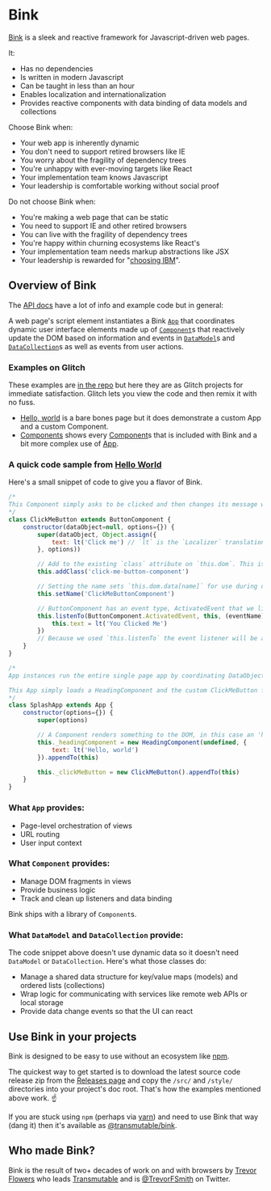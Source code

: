 # Bink

[Bink](https://github.com/Transmutable/bink) is a sleek and reactive framework for Javascript-driven web pages.

It:
- Has no dependencies
- Is written in modern Javascript
- Can be taught in less than an hour
- Enables localization and internationalization
- Provides reactive components with data binding of data models and collections

Choose Bink when:

- Your web app is inherently dynamic
- You don't need to support retired browsers like IE
- You worry about the fragility of dependency trees
- You're unhappy with ever-moving targets like React
- Your implementation team knows Javascript
- Your leadership is comfortable working without social proof

Do not choose Bink when:

- You're making a web page that can be static
- You need to support IE and other retired browsers
- You can live with the fragility of dependency trees
- You're happy within churning ecosystems like React's
- Your implementation team needs markup abstractions like JSX
- Your leadership is rewarded for "[choosing IBM](https://en.wikipedia.org/wiki/Fear,_uncertainty,_and_doubt)".

## Overview of Bink

The [API docs](https://transmutable.github.io/bink/api/) have a lot of info and example code but in general: 

A web page's script element instantiates a Bink [`App`](https://transmutable.github.io/bink/api/class/src/App.js~App.html) that coordinates dynamic user interface elements made up of [`Component`](https://transmutable.github.io/bink/api/class/src/Component.js~Component.html)s that reactively update the DOM based on information and events in [`DataModel`](https://transmutable.github.io/bink/api/class/src/DataModel.js~DataModel.html)s and [`DataCollection`](https://transmutable.github.io/bink/api/class/src/DataCollection.js~DataCollection.html)s as well as events from user actions.

### Examples on Glitch

These examples are [in the repo](https://github.com/Transmutable/bink/tree/main/examples) but here they are as Glitch projects for immediate satisfaction. Glitch lets you view the code and then remix it with no fuss.

- [Hello, world](https://glitch.com/edit/#!/northern-tricky-brook) is a bare bones page but it does demonstrate a custom App and a custom Component.
- [Components](https://glitch.com/edit/#!/valiant-agate-acoustic) shows every [Component](https://transmutable.github.io/bink/api/class/src/Component.js~Component.html)s that is included with Bink and a bit more complex use of [App](https://transmutable.github.io/bink/api/class/src/App.js~App.html).

### A quick code sample from [Hello World](https://github.com/Transmutable/bink/tree/main/examples/hello-world)

Here's a small snippet of code to give you a flavor of Bink.


```javascript
/*
This Component simply asks to be clicked and then changes its message when that happens.
*/
class ClickMeButton extends ButtonComponent {
	constructor(dataObject=null, options={}) {
		super(dataObject, Object.assign({
			text: lt('Click me') // `lt` is the `Localizer` translation method
		}, options))

		// Add to the existing `class` attribute on `this.dom`. This is good practice but still optional.
		this.addClass('click-me-button-component')

		// Setting the name sets `this.dom.data[name]` for use during debugging. This is optional but handy.
		this.setName('ClickMeButtonComponent')

		// ButtonComponent has an event type, ActivatedEvent that we listen to
		this.listenTo(ButtonComponent.ActivatedEvent, this, (eventName) => {
			this.text = lt('You Clicked Me')
		})
		// Because we used `this.listenTo` the event listener will be automatically cleaned up when `Component.cleanup` is called.
	}
}

/*
App instances run the entire single page app by coordinating DataObjects and Components.

This App simply loads a HeadingComponent and the custom ClickMeButton from above
*/
class SplashApp extends App {
	constructor(options={}) {
		super(options)

		// A Component renders something to the DOM, in this case an 'h1' element
		this._headingComponent = new HeadingComponent(undefined, {
			text: lt('Hello, world')
		}).appendTo(this)

		this._clickMeButton = new ClickMeButton().appendTo(this)
	}
}
```

### What `App` provides:

- Page-level orchestration of views
- URL routing
- User input context

### What `Component` provides:

- Manage DOM fragments in views
- Provide business logic
- Track and clean up listeners and data binding

Bink ships with a library of `Component`s.

### What `DataModel` and `DataCollection` provide:

The code snippet above doesn't use dynamic data so it doesn't need `DataModel` or `DataCollection`. Here's what those classes do:

- Manage a shared data structure for key/value maps (models) and ordered lists (collections)
- Wrap logic for communicating with services like remote web APIs or local storage
- Provide data change events so that the UI can react

## Use Bink in your projects

Bink is designed to be easy to use without an ecosystem like [npm]( https://www.npmjs.com/).

The quickest way to get started is to download the latest source code release zip from the [Releases page](https://github.com/Transmutable/bink/releases) and copy the `/src/` and `/style/` directories into your project's doc root. That's how the examples mentioned above work. ☝️

If you are stuck using `npm` (perhaps via [yarn](https://yarnpkg.com/)) and need to use Bink that way (dang it) then it's available as [@transmutable/bink]( https://www.npmjs.com/package/@transmutable/bink).

## Who made Bink?

Bink is the result of two+ decades of work on and with browsers by [Trevor Flowers](https://trevor.smith.name/) who leads [Transmutable](https://transmutable.com/) and is [@TrevorFSmith](https://twitter.com/trevorfsmith) on Twitter.
